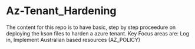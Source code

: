 # Az-Tenant_Hardening

The content for this repo is to have basic, step by step proceedure on deploying the kson files to harden a azure tenant. 
  Key Focus areas are: 
    Log in,
    Implement Australian based resources (AZ_POLICY)
    
